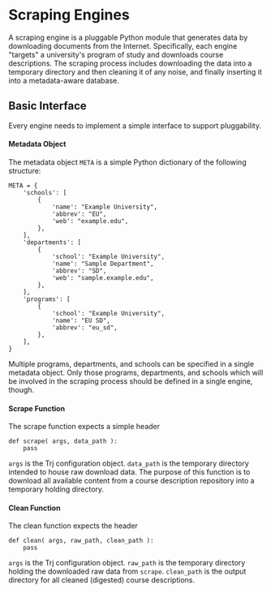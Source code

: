 # Scraping Engines

A scraping engine is a pluggable Python module that generates data by
downloading documents from the Internet. Specifically, each engine
"targets" a university's program of study and downloads course
descriptions. The scraping process includes downloading the data into a
temporary directory and then cleaning it of any noise, and finally
inserting it into a metadata-aware database.

## Basic Interface

Every engine needs to implement a simple interface to support pluggability.

#### Metadata Object

The metadata object `META` is a simple Python dictionary of the following
structure:

    META = {
        'schools': [
            {
                'name': "Example University",
                'abbrev': "EU",
                'web': "example.edu",
            },
        ],
        'departments': [
            {
                'school': "Example University",
                'name': "Sample Department",
                'abbrev': "SD",
                'web': "sample.example.edu",
            },
        ],
        'programs': [
            {
                'school': "Example University",
                'name': "EU SD",
                'abbrev': "eu_sd",
            },
        ],
    }

Multiple programs, departments, and schools can be specified in a single
metadata object. Only those programs, departments, and schools which will
be involved in the scraping process should be defined in a single engine,
though.

#### Scrape Function

The scrape function expects a simple header

    def scrape( args, data_path ):
        pass

`args` is the Trj configuration object. `data_path` is the temporary
directory intended to house raw download data. The purpose of this function
is to download all available content from a course description repository
into a temporary holding directory.

#### Clean Function

The clean function expects the header

    def clean( args, raw_path, clean_path ):
        pass

`args` is the Trj configuration object. `raw_path` is the temporary
directory holding the downloaded raw data from `scrape`. `clean_path` is
the output directory for all cleaned (digested) course descriptions.
